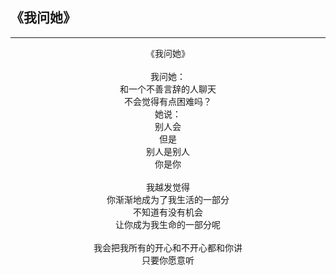 ## 《我问她》
***
<center>
《我问她》<br>
<br>
我问她：<br>
和一个不善言辞的人聊天<br>
不会觉得有点困难吗？<br>
她说：<br>
别人会<br>
但是<br>
别人是别人<br>
你是你<br>
<br>
我越发觉得<br>
你渐渐地成为了我生活的一部分<br>
不知道有没有机会<br>
让你成为我生命的一部分呢<br>
<br>
我会把我所有的开心和不开心都和你讲<br>
只要你愿意听<br>
</center>